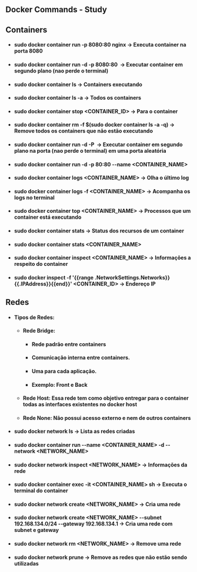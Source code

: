 ## **Docker Commands - Study**

## **Containers**

- #### sudo docker container run -p 8080:80 nginx -> Executa container na porta 8080

- #### sudo docker container  run -d -p 8080:80 <IMAGE> -> Executar container em segundo plano (nao perde o terminal)

- #### sudo docker container ls -> Containers executando

- #### sudo docker container ls -a -> Todos os containers

- #### sudo docker container stop <CONTAINER_ID> -> Para o container

- #### sudo docker container rm -f $(sudo docker container ls -a -q) -> Remove todos os containers que não estão executando

- #### sudo docker container  run -d -P <IMAGE> -> Executar container em segundo plano na porta (nao perde o terminal) em uma porta aleatória

- #### sudo docker container run -d -p 80:80 --name <CONTAINER_NAME> <HOST>

- #### sudo docker container logs <CONTAINER_NAME> -> Olha o último log

- #### sudo docker container logs -f <CONTAINER_NAME> -> Acompanha os logs no terminal

- #### sudo docker container top <CONTAINER_NAME> -> Processos que um container está executando

- #### sudo docker container stats -> Status dos recursos de um container

- #### sudo docker container stats <CONTAINER_NAME>

- #### sudo docker container inspect <CONTAINER_NAME> -> Informações a respeito do container

- #### sudo docker inspect -f '{{range .NetworkSettings.Networks}}{{.IPAddress}}{{end}}' <CONTAINER_ID> -> Endereço IP

## **Redes**

- #### **Tipos de Redes:** 
    - #### **Rede Bridge:** 
        - #### Rede padrão entre containers 
        - #### Comunicação interna entre containers. 
        - #### Uma para cada aplicação. 
        - #### Exemplo: Front e Back

    - #### **Rede Host:** Essa rede tem como objetivo entregar para o container todas as interfaces existentes no docker host

    - #### **Rede None:** Não possui acesso externo e nem de outros containers

- #### sudo docker network ls -> Lista as redes criadas

- #### sudo docker container run --name <CONTAINER_NAME> -d --network <NETWORK_NAME> <IMAGE>

- #### sudo docker network inspect <NETWORK_NAME> -> Informações da rede

- #### sudo docker container exec -it <CONTAINER_NAME> sh -> Executa o terminal do container

- #### sudo docker network create <NETWORK_NAME> -> Cria uma rede

- #### sudo docker network create <NETWORK_NAME> --subnet 192.168.134.0/24 --gateway 192.168.134.1 -> Cria uma rede com subnet e gateway

- #### sudo docker network rm <NETWORK_NAME> -> Remove uma rede

- #### sudo docker network prune -> Remove as redes que não estão sendo utilizadas
